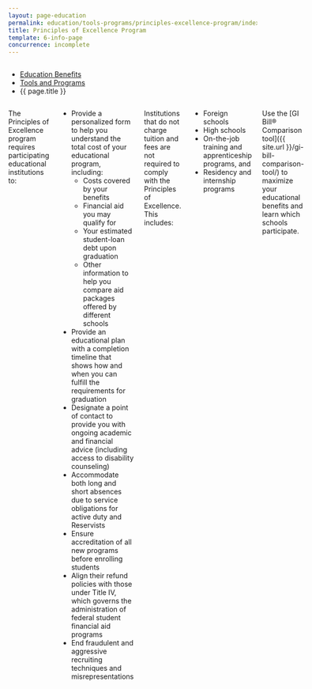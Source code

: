 ```yaml
---
layout: page-education
permalink: education/tools-programs/principles-excellence-program/index.html
title: Principles of Excellence Program
template: 6-info-page
concurrence: incomplete
---
```


<div class="splash" markdown="0">
<div class="row" markdown="0">
<div class="small-12 columns" markdown="0">

<ul class="breadcrumbs" role="menubar" aria-label="Primary">
<li class="parent"><a href="{{ site.url }}/education/">Education Benefits</a></li>
<li class="parent"><a href="{{ site.url }}/education/tools-programs/">Tools and Programs</a></li>
<li class="active">{{ page.title }}</li>
</ul>

</div>
</div>
</div>

<div class="main" role="main" markdown="0">

<!--<div class="action-bar">
  <div class="row">
    <div class="small-12 columns">
      
    </div>
  </div>  
</div>-->

<div class="section one" markdown="0">
<div class="primary" markdown="0">
<div class="row" markdown="0">
<div class="small-12 columns" markdown="1">

The Principles of Excellence program requires participating educational institutions to:

- Provide a personalized form to help you understand the total cost of your educational program, including:
  - Costs covered by your benefits
  - Financial aid you may qualify for
  - Your estimated student-loan debt upon graduation
  - Other information to help you compare aid packages offered by different schools
- Provide an educational plan with a completion timeline that shows how and when you can fulfill the requirements for graduation
- Designate a point of contact to provide you with ongoing academic and financial advice (including access to disability counseling) 
- Accommodate both long and short absences due to service obligations for active duty and Reservists
- Ensure accreditation of all new programs before enrolling students
- Align their refund policies with those under Title IV, which governs the administration of federal student financial aid programs
- End fraudulent and aggressive recruiting techniques and misrepresentations

Institutions that do not charge tuition and fees are not required to comply with the Principles of Excellence. This includes:
- Foreign schools
- High schools
- On-the-job training and apprenticeship programs, and
- Residency and internship programs

Use the [GI Bill® Comparison tool]({{ site.url }}/gi-bill-comparison-tool/) to maximize your educational benefits and learn which schools participate.


</div>
</div>
</div>


</div>
